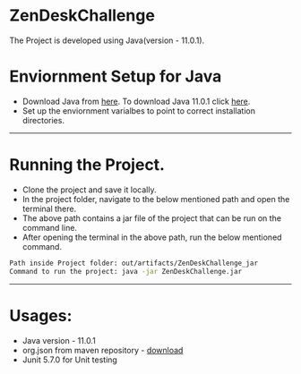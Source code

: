 # ZenDeskChallenge

The Project is developed using Java(version - 11.0.1).

# Enviornment Setup for Java

* Download Java from [here](https://www.oracle.com/java/technologies/downloads/). To download Java 11.0.1
  click [here](https://www.oracle.com/java/technologies/javase/jdk11-archive-downloads.html).
* Set up the enviornment varialbes to point to correct installation directories.

---

# Running the Project.

* Clone the project and save it locally.
* In the project folder, navigate to the below mentioned path and open the terminal there.
* The above path contains a jar file of the project that can be run on the command line.
* After opening the terminal in the above path, run the below mentioned command.

```bash
Path inside Project folder: out/artifacts/ZenDeskChallenge_jar
Command to run the project: java -jar ZenDeskChallenge.jar
```

---

# Usages:

* Java version - 11.0.1
* org.json from maven repository - [download](https://repo1.maven.org/maven2/org/json/json/20210307/json-20210307.jar)
* Junit 5.7.0 for Unit testing